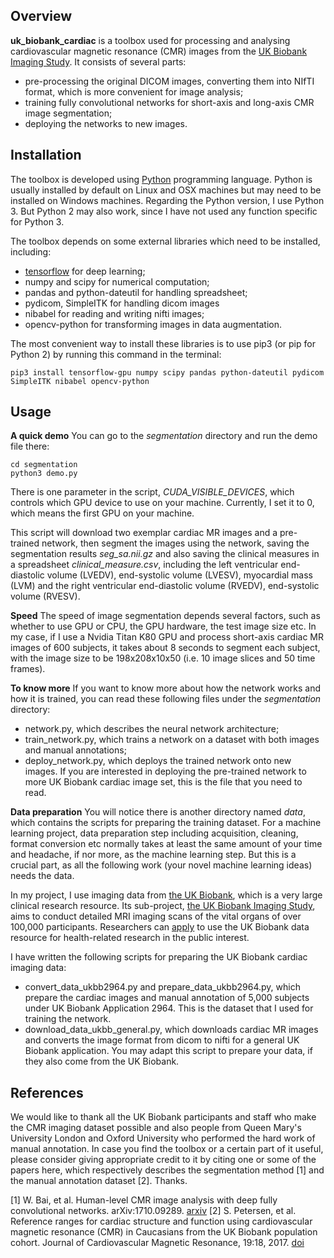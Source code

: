## Overview

**uk_biobank_cardiac** is a toolbox used for processing and analysing cardiovascular magnetic resonance (CMR) images from the [UK Biobank Imaging Study](http://imaging.ukbiobank.ac.uk/). It consists of several parts:

* pre-processing the original DICOM images, converting them into NIfTI format, which is more convenient for image analysis;
* training fully convolutional networks for short-axis and long-axis CMR image segmentation;
* deploying the networks to new images.

## Installation

The toolbox is developed using [Python](https://www.python.org) programming language. Python is usually installed by default on Linux and OSX machines but may need to be installed on Windows machines. Regarding the Python version, I use Python 3. But Python 2 may also work, since I have not used any function specific for Python 3.

The toolbox depends on some external libraries which need to be installed, including:

* [tensorflow](https://www.tensorflow.org) for deep learning;
* numpy and scipy for numerical computation;
* pandas and python-dateutil for handling spreadsheet;
* pydicom, SimpleITK for handling dicom images
* nibabel for reading and writing nifti images;
* opencv-python for transforming images in data augmentation.

The most convenient way to install these libraries is to use pip3 (or pip for Python 2) by running this command in the terminal:
```
pip3 install tensorflow-gpu numpy scipy pandas python-dateutil pydicom SimpleITK nibabel opencv-python
```

## Usage

**A quick demo** You can go to the *segmentation* directory and run the demo file there:
```
cd segmentation
python3 demo.py
```
There is one parameter in the script, *CUDA_VISIBLE_DEVICES*, which controls which GPU device to use on your machine. Currently, I set it to 0, which means the first GPU on your machine.

This script will download two exemplar cardiac MR images and a pre-trained network, then segment the images using the network, saving the segmentation results *seg_sa.nii.gz* and also saving the clinical measures in a spreadsheet *clinical_measure.csv*, including the left ventricular end-diastolic volume (LVEDV), end-systolic volume (LVESV), myocardial mass (LVM) and the right ventricular end-diastolic volume (RVEDV), end-systolic volume (RVESV).

**Speed** The speed of image segmentation depends several factors, such as whether to use GPU or CPU, the GPU hardware, the test image size etc. In my case, if I use a Nvidia Titan K80 GPU and process short-axis cardiac MR images of 600 subjects, it takes about 8 seconds to segment each subject, with the image size to be 198x208x10x50 (i.e. 10 image slices and 50 time frames).

**To know more** If you want to know more about how the network works and how it is trained, you can read these following files under the *segmentation* directory:
* network.py, which describes the neural network architecture;
* train_network.py, which trains a network on a dataset with both images and manual annotations;
* deploy_network.py, which deploys the trained network onto new images. If you are interested in deploying the pre-trained network to more UK Biobank cardiac image set, this is the file that you need to read.

**Data preparation** You will notice there is another directory named *data*, which contains the scripts for preparing the training dataset. For a machine learning project, data preparation step including acquisition, cleaning, format conversion etc normally takes at least the same amount of your time and headache, if nor more, as the machine learning step. But this is a crucial part, as all the following work (your novel machine learning ideas) needs the data.

In my project, I use imaging data from [the UK Biobank](http://www.ukbiobank.ac.uk/), which is a very large clinical research resource. Its sub-project, [the UK Biobank Imaging Study](http://imaging.ukbiobank.ac.uk/), aims to conduct detailed MRI imaging scans of the vital organs of over 100,000 participants. Researchers can [apply](http://www.ukbiobank.ac.uk/register-apply/) to use the UK Biobank data resource for health-related research in the public interest.

I have written the following scripts for preparing the UK Biobank cardiac imaging data:
* convert_data_ukbb2964.py and prepare_data_ukbb2964.py, which prepare the cardiac images and manual annotation of 5,000 subjects under UK Biobank Application 2964. This is the dataset that I used for training the network.
* download_data_ukbb_general.py, which downloads cardiac MR images and converts the image format from dicom to nifti for a general UK Biobank application. You may adapt this script to prepare your data, if they also come from the UK Biobank.

## References

We would like to thank all the UK Biobank participants and staff who make the CMR imaging dataset possible and also people from Queen Mary's University London and Oxford University who performed the hard work of manual annotation. In case you find the toolbox or a certain part of it useful, please consider giving appropriate credit to it by citing one or some of the papers here, which respectively describes the segmentation method [1] and the manual annotation dataset [2]. Thanks.

[1] W. Bai, et al. Human-level CMR image analysis with deep fully convolutional networks. arXiv:1710.09289. [arxiv](https://arxiv.org/abs/1710.09289)
[2] S. Petersen, et al. Reference ranges for cardiac structure and function using cardiovascular magnetic resonance (CMR) in Caucasians from the UK Biobank population cohort. Journal of Cardiovascular Magnetic Resonance, 19:18, 2017. [doi](https://doi.org/10.1186/s12968-017-0327-9)